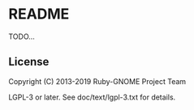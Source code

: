 # README

TODO...

## License

Copyright (C) 2013-2019  Ruby-GNOME Project Team

LGPL-3 or later. See doc/text/lgpl-3.txt for details.
